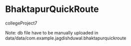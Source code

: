 # BhaktapurQuickRoute
collegeProject7

Note: db file have to be manually uploaded in data/data/com.example.jagdishduwal.bhaktapurquickroute 
